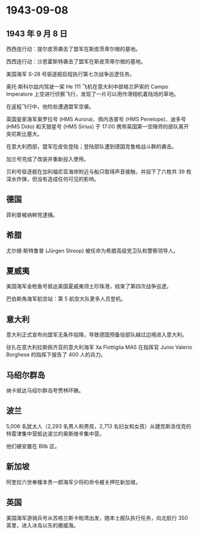 # 1943-09-08

## 1943 年 9 月 8 日

西西连行动：提尔皮茨袭击了盟军在斯皮茨卑尔根的基地。

西西连行动：沙恩霍斯特袭击了盟军在斯皮茨卑尔根的基地。

美国海军 S-28 号驱逐舰启程执行第七次战争巡逻任务。

奥托·斯科尔兹内驾驶一架 He 111 飞机在意大利中部格兰萨索的 Campo
Imperatore 上空进行侦察飞行，发现了一片可以用作滑翔机着陆场的草地。

在返程飞行中，他险些遭遇盟军空袭。

英国皇家海军奥罗拉号 (HMS Aurora)、佩内洛普号 (HMS Penelope)、迪多号
(HMS Dido) 和天狼星号 (HMS Sirius) 于 17:00
携带英国第一空降师的部队离开突尼斯比塞大。

在意大利西部，盟军在皮佐登陆；登陆部队遭到德国克鲁格战斗群的袭击。

加兰号完成了改装并重新投入使用。

贝利号驱逐舰在加利福尼亚海岸附近与船只取得声音接触，并投下了六枚共 39
枚深水炸弹，但没有造成任何可见的影响。

## 德国

菲利普被纳粹党逮捕。

## 希腊

尤尔根·斯特鲁普 (Jürgen Stroop) 被任命为希腊高级党卫队和警察领导人。

## 夏威夷

美国海军金枪鱼号抵达美国夏威夷领土珍珠港，结束了第四次战争巡逻。

巴伯斯角海军航空站：第 5 航空大队更多人员登机。

## 意大利

意大利正式宣布向盟军无条件投降，导致德国预备役部队越过边境进入意大利。

驻扎在意大利拉斯佩齐亚的意大利海军 Xa Flottiglia MAS 在指挥官 Junio
Valerio Borghese 的指挥下报告了 400 人的兵力。

## 马绍尔群岛

纳卡抵达马绍尔群岛夸贾林环礁。

## 波兰

5,006 名犹太人（2,293 名男人和男孩，2,713
名妇女和女孩）从捷克斯洛伐克的特雷津集中营抵达波兰的奥斯维辛集中营。

他们被安置在 BIIb 区。

## 新加坡

阿奎拉六世奉榎本贵一郎海军少将的命令被关押在新加坡。

## 英国

美国海军游骑兵号从苏格兰斯卡帕湾出发，随本土舰队执行任务，向北航行 350
英里，进入冰岛以东的挪威海。

